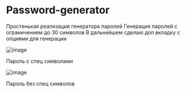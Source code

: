 # Password-generator
Простенькая реализация генератора паролей
Генерация паролей с ограничением до 30 символов
В дальнейшем сделаю доп вкладку с опциями для генерации

![image](https://github.com/Faer-Foxyc/Password-generator/assets/75839381/4165c8ad-fd6d-45c3-bfca-7821ecaf6fe2)

Пароль с спец символами

![image](https://github.com/Faer-Foxyc/Password-generator/assets/75839381/e316d480-63e5-49bd-ac02-2c924c96a6f8)

Пароль без спец символов
